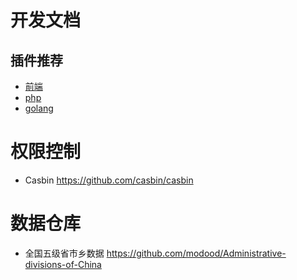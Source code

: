 # 开发文档

## 插件推荐
- [前端](./前端/README.md)
- [php](./php/README.md)
- [golang](./golang/README.md)

# 权限控制
- Casbin https://github.com/casbin/casbin

# 数据仓库
- 全国五级省市乡数据 https://github.com/modood/Administrative-divisions-of-China
